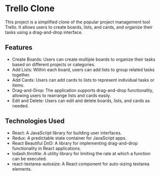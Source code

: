 # Trello Clone
This project is a simplified clone of the popular project management tool Trello. It allows users to create boards, lists, and cards, and organize their tasks using a drag-and-drop interface.


## Features
- Create Boards: Users can create multiple boards to organize their tasks based on different projects or categories.
- Add Lists: Within each board, users can add lists to group related tasks together.
- Add Cards: Users can add cards to lists to represent individual tasks or items.
- Drag-and-Drop: The application supports drag-and-drop functionality, allowing users to rearrange lists and cards easily.
- Edit and Delete: Users can edit and delete boards, lists, and cards as needed.
  
## Technologies Used
- React: A JavaScript library for building user interfaces.
- Redux: A predictable state container for JavaScript apps.
- React Beautiful DnD: A library for implementing drag-and-drop functionality in React applications.
- lodash.throttle: A utility library for limiting the rate at which a function can be executed.
- react-textarea-autosize: A React component for auto-sizing textarea elements.
